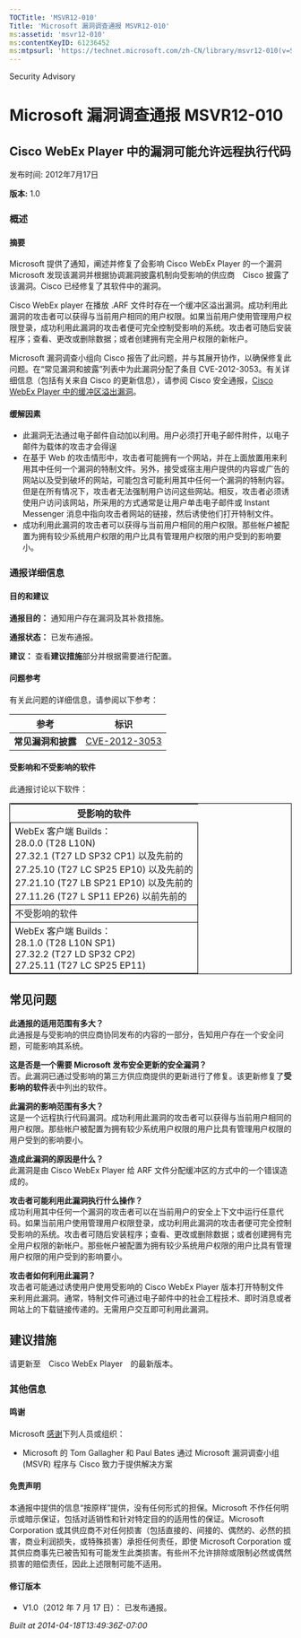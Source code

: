 ```yaml
---
TOCTitle: 'MSVR12-010'
Title: 'Microsoft 漏洞调查通报 MSVR12-010'
ms:assetid: 'msvr12-010'
ms:contentKeyID: 61236452
ms:mtpsurl: 'https://technet.microsoft.com/zh-CN/library/msvr12-010(v=Security.10)'
---
```


Security Advisory

Microsoft 漏洞调查通报 MSVR12-010
=================================

Cisco WebEx Player 中的漏洞可能允许远程执行代码
-----------------------------------------------

发布时间: 2012年7月17日

**版本:** 1.0

### 概述

#### 摘要

Microsoft 提供了通知，阐述并修复了会影响 Cisco WebEx Player 的一个漏洞 Microsoft 发现该漏洞并根据协调漏洞披露机制向受影响的供应商　Cisco 披露了该漏洞。Cisco 已经修复了其软件中的漏洞。

Cisco WebEx player 在播放 .ARF 文件时存在一个缓冲区溢出漏洞。成功利用此漏洞的攻击者可以获得与当前用户相同的用户权限。如果当前用户使用管理用户权限登录，成功利用此漏洞的攻击者便可完全控制受影响的系统。攻击者可随后安装程序；查看、更改或删除数据；或者创建拥有完全用户权限的新帐户。

Microsoft 漏洞调查小组向 Cisco 报告了此问题，并与其展开协作，以确保修复此问题。在“常见漏洞和披露”列表中为此漏洞分配了条目 CVE-2012-3053。有关详细信息（包括有关来自 Cisco 的更新信息），请参阅 Cisco 安全通报，[Cisco WebEx Player 中的缓冲区溢出漏洞](http://tools.cisco.com/security/center/content/ciscosecurityadvisory/cisco-sa-20120627-webex)。

#### 缓解因素

-   此漏洞无法通过电子邮件自动加以利用。用户必须打开电子邮件附件，以电子邮件为载体的攻击才会得逞
-   在基于 Web 的攻击情形中，攻击者可能拥有一个网站，并在上面放置用来利用其中任何一个漏洞的特制文件。另外，接受或宿主用户提供的内容或广告的网站以及受到破坏的网站，可能包含可能利用其中任何一个漏洞的特制内容。但是在所有情况下，攻击者无法强制用户访问这些网站。相反，攻击者必须诱使用户访问该网站，所采用的方式通常是让用户单击电子邮件或 Instant Messenger 消息中指向攻击者网站的链接，然后诱使他们打开特制文件。
-   成功利用此漏洞的攻击者可以获得与当前用户相同的用户权限。那些帐户被配置为拥有较少系统用户权限的用户比具有管理用户权限的用户受到的影响要小。

### 通报详细信息

#### 目的和建议

**通报目的：** 通知用户存在漏洞及其补救措施。

**通报状态：** 已发布通报。

**建议：** 查看**建议措施**部分并根据需要进行配置。

#### 问题参考

有关此问题的详细信息，请参阅以下参考：

| 参考               | 标识                                                                             |
|--------------------|----------------------------------------------------------------------------------|
| **常见漏洞和披露** | [CVE-2012-3053](http://www.cve.mitre.org/cgi-bin/cvename.cgi?name=cve-2012-3053) |

#### 受影响和不受影响的软件

此通报讨论以下软件：

<p> </p>
<table style="border:1px solid black;">
<thead>
<tr class="header">
<th>受影响的软件</th>
</tr>
</thead>
<tbody>
<tr class="odd">
<td style="border:1px solid black;">WebEx 客户端 Builds：<br />
28.0.0 (T28 L10N)<br />  
27.32.1 (T27 LD SP32 CP1) 以及先前的<br />  
27.25.10 (T27 LC SP25 EP10) 以及先前的<br />  
27.21.10 (T27 LB SP21 EP10) 以及先前的<br />
27.11.26 (T27 L SP11 EP26) 以前先前的</td>
</tr>
<tr class="even">
<td style="border:1px solid black;">不受影响的软件</td>
</tr>  
<tr class="odd">
<td style="border:1px solid black;">WebEx 客户端 Builds：<br />
28.1.0 (T28 L10N SP1)<br />  
27.32.2 (T27 LD SP32 CP2)<br />
27.25.11 (T27 LC SP25 EP11)</td>
</tr>
</tbody>
</table>
<p> </p>

常见问题
--------


**此通报的适用范围有多大？**  
此通报是与受影响的供应商协同发布的内容的一部分，告知用户存在一个安全问题，可能影响其系统。

**这是否是一个需要 Microsoft 发布安全更新的安全漏洞？**  
否。此漏洞已通过受影响的第三方供应商提供的更新进行了修复。该更新修复了**受影响的软件**表中列出的软件。

**此漏洞的影响范围有多大？**  
这是一个远程执行代码漏洞。成功利用此漏洞的攻击者可以获得与当前用户相同的用户权限。那些帐户被配置为拥有较少系统用户权限的用户比具有管理用户权限的用户受到的影响要小。

**造成此漏洞的原因是什么？**  
此漏洞是由 Cisco WebEx Player 给 ARF 文件分配缓冲区的方式中的一个错误造成的。

**攻击者可能利用此漏洞执行什么操作？**  
成功利用其中任何一个漏洞的攻击者可以在当前用户的安全上下文中运行任意代码。如果当前用户使用管理用户权限登录，成功利用此漏洞的攻击者便可完全控制受影响的系统。攻击者可随后安装程序；查看、更改或删除数据；或者创建拥有完全用户权限的新帐户。那些帐户被配置为拥有较少系统用户权限的用户比具有管理用户权限的用户受到的影响要小。

**攻击者如何利用此漏洞？**  
攻击者可能通过诱使用户使用受影响的 Cisco WebEx Player 版本打开特制文件来利用此漏洞。通常，特制文件可通过电子邮件中的社会工程技术、即时消息或者网站上的下载链接传递的。无需用户交互即可利用此漏洞。

建议措施
--------


请更新至　Cisco WebEx Player　的最新版本。

### 其他信息

#### 鸣谢

Microsoft [感谢](http://go.microsoft.com/fwlink/?linkid=21127)下列人员或组织：

-   Microsoft 的 Tom Gallagher 和 Paul Bates 通过 Microsoft 漏洞调查小组 (MSVR) 程序与 Cisco 致力于提供解决方案

#### 免责声明

本通报中提供的信息“按原样”提供，没有任何形式的担保。Microsoft 不作任何明示或暗示保证，包括对适销性和针对特定目的的适用性的保证。Microsoft Corporation 或其供应商不对任何损害（包括直接的、间接的、偶然的、必然的损害，商业利润损失，或特殊损害）承担任何责任，即使 Microsoft Corporation 或其供应商事先已被告知有可能发生此类损害。有些州不允许排除或限制必然或偶然损害的赔偿责任，因此上述限制可能不适用。

#### 修订版本

-   V1.0（2012 年 7 月 17 日）： 已发布通报。

*Built at 2014-04-18T13:49:36Z-07:00*
